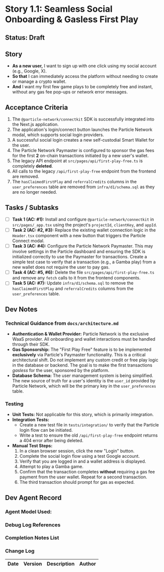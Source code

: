 # Story 1.1: Seamless Social Onboarding & Gasless First Play

## Status: Draft

## Story

-   **As a new user,** I want to sign up with one click using my social account (e.g., Google, X).
-   **So that** I can immediately access the platform without needing to create or manage a crypto wallet.
-   **And** I want my first few game plays to be completely free and instant, without any gas fee pop-ups or network error messages.

## Acceptance Criteria

1.  The `@particle-network/connectkit` SDK is successfully integrated into the Next.js application.
2.  The application's login/connect button launches the Particle Network modal, which supports social login providers.
3.  A successful social login creates a new self-custodial Smart Wallet for the user.
4.  The Particle Network Paymaster is configured to sponsor the gas fees for the first **2** on-chain transactions initiated by a new user's wallet.
5.  The legacy API endpoint at `src/pages/api/first-play-free.ts` is completely **deleted**.
6.  All calls to the legacy `/api/first-play-free` endpoint from the frontend are removed.
7.  The `hasClaimedFirstPlay` and `referralCredits` columns in the `user_preferences` table are removed from `infra/d1/schema.sql` as they are no longer needed.

## Tasks / Subtasks

-   [ ] **Task 1 (AC: #1):** Install and configure `@particle-network/connectkit` in `src/pages/_app.tsx` using the project's `projectId`, `clientKey`, and `appId`.
-   [ ] **Task 2 (AC: #2, #3):** Replace the existing wallet connection logic in the `Header.tsx` component with a new button that triggers the Particle Connect modal.
-   [ ] **Task 3 (AC: #4):** Configure the Particle Network Paymaster. This may involve settings in the Particle dashboard and ensuring the SDK is initialized correctly to use the Paymaster for transactions. Create a simple test case to verify that a transaction (e.g., a Gamba play) from a new wallet does not require the user to pay gas.
-   [ ] **Task 4 (AC: #5, #6):** Delete the file `src/pages/api/first-play-free.ts` and remove any `fetch` calls to it from the frontend components.
-   [ ] **Task 5 (AC: #7):** Update `infra/d1/schema.sql` to remove the `hasClaimedFirstPlay` and `referralCredits` columns from the `user_preferences` table.

## Dev Notes

### Technical Guidance from `docs/architecture.md`

*   **Authentication & Wallet Provider:** Particle Network is the exclusive WaaS provider. All onboarding and wallet interactions must be handled through their SDK.
*   **Gas Sponsorship:** The "First Play Free" feature is to be implemented **exclusively** via Particle's Paymaster functionality. This is a critical architectural shift. Do not implement any custom credit or free play logic in the database or backend. The goal is to make the first transactions *gasless* for the user, sponsored by the platform.
*   **Database Schema:** The user management system is being simplified. The new source of truth for a user's identity is the `user_id` provided by Particle Network, which will be the primary key in the `user_preferences` table.

### Testing

*   **Unit Tests:** Not applicable for this story, which is primarily integration.
*   **Integration Tests:**
    *   Create a new test file in `tests/integration/` to verify that the Particle login flow can be initiated.
    *   Write a test to ensure the old `/api/first-play-free` endpoint returns a 404 error after being deleted.
*   **Manual Test Steps:**
    1.  In a clean browser session, click the new "Login" button.
    2.  Complete the social login flow using a test Google account.
    3.  Verify that you are logged in and a wallet address is displayed.
    4.  Attempt to play a Gamba game.
    5.  Confirm that the transaction completes **without** requiring a gas fee payment from the user wallet. Repeat for a second transaction.
    6.  The third transaction should prompt for gas as expected.

## Dev Agent Record

### Agent Model Used:

### Debug Log References

### Completion Notes List

### Change Log

| Date | Version | Description | Author |
| :--- | :------ | :---------- | :----- |

```
